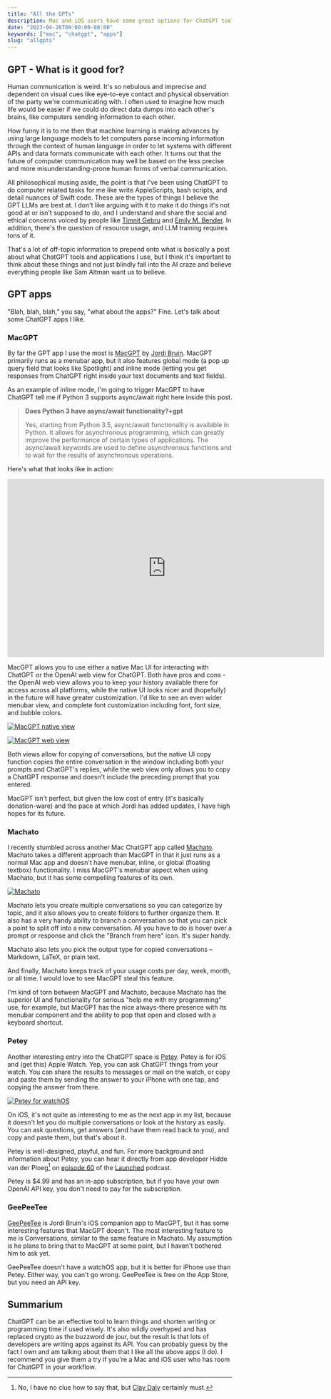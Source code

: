 ```yaml
---
title: "All the GPTs"
description: Mac and iOS users have some great options for ChatGPT tools.
date: "2023-04-26T09:00:00-08:00"
keywords: ["mac", "chatgpt", "apps"]
slug: "allgpts"
---
```


## GPT - What is it good for?

Human communication is weird. It's so nebulous and imprecise and dependent on visual cues like eye-to-eye contact and physical observation of the party we're communicating with. I often used to imagine how much life would be easier if we could do direct data dumps into each other's brains, like computers sending information to each other.

How funny it is to me then that machine learning is making advances by using large language models to let computers parse incoming information through the context of human language in order to let systems with different APIs and data formats communicate with each other. It turns out that the future of computer communication may well be based on the less precise and more misunderstanding-prone human forms of verbal communication.

All philosophical musing aside, the point is that I've been using ChatGPT to do computer related tasks for me like write AppleScripts, bash scripts, and detail nuances of Swift code. These are the types of things I believe the GPT LLMs are best at. I don't like arguing with it to make it do things it's not good at or isn't supposed to do, and I understand and share the social and ethical concerns voiced by people like [Timnit Gebru](https://dair-community.social/@timnitGebru) and [Emily M. Bender](https://dair-community.social/@emilymbender). In addition, there's the question of resource usage, and LLM training requires tons of it.

That's a lot of off-topic information to prepend onto what is basically a post about what ChatGPT tools and applications I use, but I think it's important to think about these things and not just blindly fall into the AI craze and believe everything people like Sam Altman want us to believe.

## GPT apps

"Blah, blah, blah," you say, "what about the apps?" Fine. Let's talk about some ChatGPT apps I like.

### MacGPT

By far the GPT app I use the most is [MacGPT](https://www.macgpt.com) by [Jordi Bruin](https://mastodon.online/@jordibruin). MacGPT primarily runs as a menubar app, but it also features global mode (a pop up query field that looks like Spotlight) and inline mode (letting you get responses from ChatGPT right inside your text documents and text fields).

As an example of inline mode, I'm going to trigger MacGPT to have ChatGPT tell me if Python 3 supports async/await right here inside this post.

> **Does Python 3 have async/await functionality?+gpt**
>
> Yes, starting from Python 3.5, async/await functionality is available in Python. It allows for asynchronous programming, which can greatly improve the performance of certain types of applications. The async/await keywords are used to define asynchronous functions and to wait for the results of asynchronous operations.

Here's what that looks like in action:

<iframe width="710" height="400" src="https://www.youtube.com/embed/GEZOyZ6BD5Q" title="YouTube video player" frameborder="0" allow="accelerometer; autoplay; clipboard-write; encrypted-media; gyroscope; picture-in-picture; web-share" allowfullscreen></iframe>

MacGPT allows you to use either a native Mac UI for interacting with ChatGPT or the OpenAI web view for ChatGPT. Both have pros and cons - the OpenAI web view allows you to keep your history available there for access across all platforms, while the native UI looks nicer and (hopefully) in the future will have greater customization. I'd like to see an even wider menubar view, and complete font customization including font, font size, and bubble colors.

[![MacGPT native view](../../assets/images/posts/MacGPT-native-mode-E0A2DB0B-F3F1-4ACC-A2F6-FF6342475A43.png)](/images/posts/MacGPT-native-mode-E0A2DB0B-F3F1-4ACC-A2F6-FF6342475A43.png)

[![MacGPT web view](../../assets/images/posts/MacGPT-web-mode-E0A2DB0B-F3F1-4ACC-A2F6-FF6342475A43.png)](/images/posts/MacGPT-web-mode-E0A2DB0B-F3F1-4ACC-A2F6-FF6342475A43.png)

Both views allow for copying of conversations, but the native UI copy function copies the entire conversation in the window including both your prompts and ChatGPT's replies, while the web view only allows you to copy a ChatGPT response and doesn't include the preceding prompt that you entered.

MacGPT isn't perfect, but given the low cost of entry (it's basically donation-ware) and the pace at which Jordi has added updates, I have high hopes for its future.

### Machato

I recently stumbled across another Mac ChatGPT app called [Machato](https://untimelyunicorn.gumroad.com/l/machato). Machato takes a different approach than MacGPT in that it just runs as a normal Mac app and doesn't have menubar, inline, or global (floating textbox) functionality. I miss MacGPT's menubar aspect when using Machato, but it has some compelling features of its own.

[![Machato](../../assets/images/posts/Machato-E0A2DB0B-F3F1-4ACC-A2F6-FF6342475A43.png)](/images/posts/Machato-E0A2DB0B-F3F1-4ACC-A2F6-FF6342475A43.png)

Machato lets you create multiple conversations so you can categorize by topic, and it also allows you to create folders to further organize them. It also has a very handy ability to branch a conversation so that you can pick a point to split off into a new conversation. All you have to do is hover over a prompt or response and click the "Branch from here" icon. It's super handy.

Machato also lets you pick the output type for copied conversations – Markdown, LaTeX, or plain text.

And finally, Machato keeps track of your usage costs per day, week, month, or all time. I would love to see MacGPT steal this feature.

I'm kind of torn between MacGPT and Machato, because Machato has the superior UI and functionality for serious "help me with my programming" use, for example, but MacGPT has the nice always-there presence with its menubar component and the ability to pop that open and closed with a keyboard shortcut.

### Petey

Another interesting entry into the ChatGPT space is [Petey](https://petey-assistant.com). Petey is for iOS and (get this) Apple Watch. Yep, you can ask ChatGPT things from your watch. You can share the results to messages or mail on the watch, or copy and paste them by sending the answer to your iPhone with one tap, and copying the answer from there.

[![Petey for watchOS](../../assets/images/posts/Petey-watchOS-E0A2DB0B-F3F1-4ACC-A2F6-FF6342475A43.png)](/images/posts/Petey-watchOS-E0A2DB0B-F3F1-4ACC-A2F6-FF6342475A43.png)

On iOS, it's not quite as interesting to me as the next app in my list, because it doesn't let you do multiple conversations or look at the history as easily. You can ask questions, get answers (and have them read back to you), and copy and paste them, but that's about it.

Petey is well-designed, playful, and fun. For more background and information about Petey, you can hear it directly from app developer Hidde van der Ploeg[^1] on [episode 60](https://launchedfm.com/episodes/60-Petey-HiddevanderPloeg) of the [Launched](https://launchedfm.com) podcast.

Petey is $4.99 and has an in-app subscription, but if you have your own OpenAI API key, you don't need to pay for the subscription.

### GeePeeTee

[GeePeeTee](https://apps.apple.com/us/app/geepeetee/id6446040815) is Jordi Bruin's iOS companion app to MacGPT, but it has some interesting features that MacGPT doesn't. The most interesting feature to me is Conversations, similar to the same feature in Machato. My assumption is he plans to bring that to MacGPT at some point, but I haven't bothered him to ask yet.

GeePeeTee doesn't have a watchOS app, but it is better for iPhone use than Petey. Either way, you can't go wrong. GeePeeTee is free on the App Store, but you need an API key.

## Summarium

ChatGPT can be an effective tool to learn things and shorten writing or programming time if used wisely. It's also wildly overhyped and has replaced crypto as the buzzword de jour, but the result is that lots of developers are writing apps against its API. You can probably guess by the fact I own and am talking about them that I like all the above apps (I do). I recommend you give them a try if you're a Mac and iOS user who has room for ChatGPT in your workflow.

[^1]: No, I have no clue how to say that, but [Clay Daly](https://mastodon.art/@cwdaly) certainly must.
